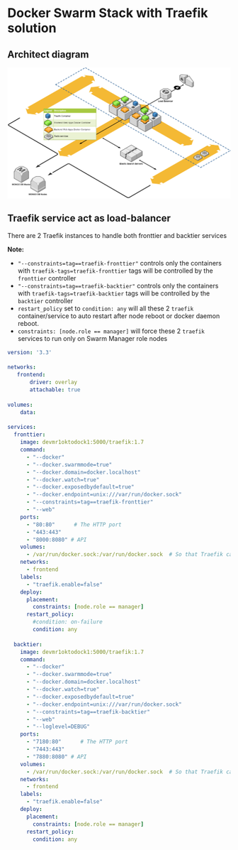 # Docker Swarm Stack with Traefik solution

## Architect diagram

![architect diagram](imgs/swarm_stack.png)

## Traefik service act as load-balancer

There are 2 Traefik instances to handle both fronttier and backtier services

**Note:**
- `"--constraints=tag==traefik-fronttier"` controls only the containers with `traefik-tags=traefik-fronttier` tags will be controlled by the `fronttier` controller
- `"--constraints=tag==traefik-backtier"` controls only the containers with `traefik-tags=traefik-backtier` tags will be controlled by the `backtier` controller
- `restart_policy` set to `condition: any` will all these 2 `traefik` container/service to auto restart after node reboot or docker daemon reboot.
- `constraints: [node.role == manager]` will force these 2 `traefik` services to run only on Swarm Manager role nodes


```yml
version: '3.3'

networks:
   frontend:
       driver: overlay
       attachable: true

volumes:
    data:

services:
  fronttier:
    image: devmr1oktodock1:5000/traefik:1.7
    command:
      - "--docker"
      - "--docker.swarmmode=true"
      - "--docker.domain=docker.localhost"
      - "--docker.watch=true"
      - "--docker.exposedbydefault=true"
      - "--docker.endpoint=unix:///var/run/docker.sock"
      - "--constraints=tag==traefik-fronttier"
      - "--web"
    ports:
      - "80:80"      # The HTTP port
      - "443:443"
      - "8000:8080" # API
    volumes:
      - /var/run/docker.sock:/var/run/docker.sock  # So that Traefik can listen to the Docker events
    networks:
      - frontend
    labels:
      - "traefik.enable=false"
    deploy:
      placement:
        constraints: [node.role == manager]
      restart_policy:
        #condition: on-failure
        condition: any

  backtier:
    image: devmr1oktodock1:5000/traefik:1.7
    command:
      - "--docker"
      - "--docker.swarmmode=true"
      - "--docker.domain=docker.localhost"
      - "--docker.watch=true"
      - "--docker.exposedbydefault=true"
      - "--docker.endpoint=unix:///var/run/docker.sock"
      - "--constraints=tag==traefik-backtier"
      - "--web"
      - "--loglevel=DEBUG"
    ports:
      - "7180:80"      # The HTTP port
      - "7443:443"
      - "7880:8080" # API
    volumes:
      - /var/run/docker.sock:/var/run/docker.sock  # So that Traefik can listen to the Docker events
    networks:
      - frontend
    labels:
      - "traefik.enable=false"
    deploy:
      placement:
        constraints: [node.role == manager]
      restart_policy:
        condition: any

```